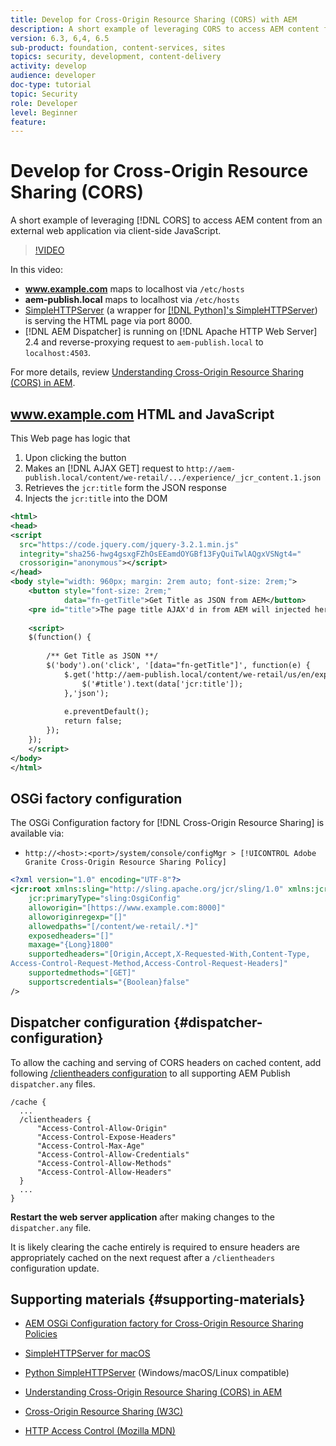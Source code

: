 ```yaml
---
title: Develop for Cross-Origin Resource Sharing (CORS) with AEM
description: A short example of leveraging CORS to access AEM content from an external web application via client-side JavaScript.
version: 6.3, 6,4, 6.5
sub-product: foundation, content-services, sites
topics: security, development, content-delivery
activity: develop
audience: developer
doc-type: tutorial
topic: Security
role: Developer
level: Beginner
feature:  
---
```


# Develop for Cross-Origin Resource Sharing (CORS)

A short example of leveraging [!DNL CORS] to access AEM content from an external web application via client-side JavaScript.

>[!VIDEO](https://video.tv.adobe.com/v/18837/?quality=12&learn=on)

In this video:

* **www.example.com** maps to localhost via `/etc/hosts`
* **aem-publish.local** maps to localhost via `/etc/hosts`
* [SimpleHTTPServer](https://itunes.apple.com/us/app/simple-http-server/id441002840?mt=12) (a wrapper for [[!DNL Python]'s SimpleHTTPServer](https://docs.python.org/2/library/simplehttpserver.html)) is serving the HTML page via port 8000.
* [!DNL AEM Dispatcher] is running on [!DNL Apache HTTP Web Server] 2.4 and reverse-proxying request to `aem-publish.local` to `localhost:4503`.

For more details, review [Understanding Cross-Origin Resource Sharing (CORS) in AEM](./understand-cross-origin-resource-sharing.md).

## www.example.com HTML and JavaScript

This Web page has logic that

1. Upon clicking the button
1. Makes an [!DNL AJAX GET] request to `http://aem-publish.local/content/we-retail/.../experience/_jcr_content.1.json`
1. Retrieves the `jcr:title` form the JSON response
1. Injects the `jcr:title` into the DOM

```xml
<html>
<head>
<script
  src="https://code.jquery.com/jquery-3.2.1.min.js"
  integrity="sha256-hwg4gsxgFZhOsEEamdOYGBf13FyQuiTwlAQgxVSNgt4="
  crossorigin="anonymous"></script>   
</head>
<body style="width: 960px; margin: 2rem auto; font-size: 2rem;">
    <button style="font-size: 2rem;"
            data="fn-getTitle">Get Title as JSON from AEM</button>
    <pre id="title">The page title AJAX'd in from AEM will injected here</pre>
    
    <script>
    $(function() { 
        
        /** Get Title as JSON **/
        $('body').on('click', '[data="fn-getTitle"]', function(e) { 
            $.get('http://aem-publish.local/content/we-retail/us/en/experience/_jcr_content.1.json', function(data) {
                $('#title').text(data['jcr:title']);
            },'json');
            
            e.preventDefault();
            return false;
        });
    });
    </script>
</body>
</html>
```

## OSGi factory configuration

The OSGi Configuration factory for [!DNL Cross-Origin Resource Sharing] is available via:

* `http://<host>:<port>/system/console/configMgr > [!UICONTROL Adobe Granite Cross-Origin Resource Sharing Policy]`

```xml
<?xml version="1.0" encoding="UTF-8"?>
<jcr:root xmlns:sling="http://sling.apache.org/jcr/sling/1.0" xmlns:jcr="http://www.jcp.org/jcr/1.0"
    jcr:primaryType="sling:OsgiConfig"
    alloworigin="[https://www.example.com:8000]"
    alloworiginregexp="[]"
    allowedpaths="[/content/we-retail/.*]"
    exposedheaders="[]"
    maxage="{Long}1800"
    supportedheaders="[Origin,Accept,X-Requested-With,Content-Type,
Access-Control-Request-Method,Access-Control-Request-Headers]"
    supportedmethods="[GET]"
    supportscredentials="{Boolean}false"
/>
```

## Dispatcher configuration {#dispatcher-configuration}

To allow the caching and serving of CORS headers on cached content, add following [/clientheaders configuration](https://experienceleague.adobe.com/docs/experience-manager-dispatcher/using/configuring/dispatcher-configuration.html?lang=en#specifying-the-http-headers-to-pass-through-clientheaders) to all supporting AEM Publish `dispatcher.any` files.

```
/cache { 
  ...
  /clientheaders {
      "Access-Control-Allow-Origin"
      "Access-Control-Expose-Headers"
      "Access-Control-Max-Age"
      "Access-Control-Allow-Credentials"
      "Access-Control-Allow-Methods"
      "Access-Control-Allow-Headers"
  }
  ...
}
```

**Restart the web server application** after making changes to the `dispatcher.any` file.

It is likely clearing the cache entirely is required to ensure headers are appropriately cached on the next request after a `/clientheaders` configuration update.

## Supporting materials {#supporting-materials}

* [AEM OSGi Configuration factory for Cross-Origin Resource Sharing Policies](http://localhost:4502/system/console/configMgr/com.adobe.granite.cors.impl.CORSPolicyImpl)
* [SimpleHTTPServer for macOS](https://itunes.apple.com/us/app/simple-http-server/id441002840?mt=12)
* [Python SimpleHTTPServer](https://docs.python.org/2/library/simplehttpserver.html) (Windows/macOS/Linux compatible)

* [Understanding Cross-Origin Resource Sharing (CORS) in AEM](./understand-cross-origin-resource-sharing.md)
* [Cross-Origin Resource Sharing (W3C)](https://www.w3.org/TR/cors/)
* [HTTP Access Control (Mozilla MDN)](https://developer.mozilla.org/en-US/docs/Web/HTTP/Access_control_CORS)

